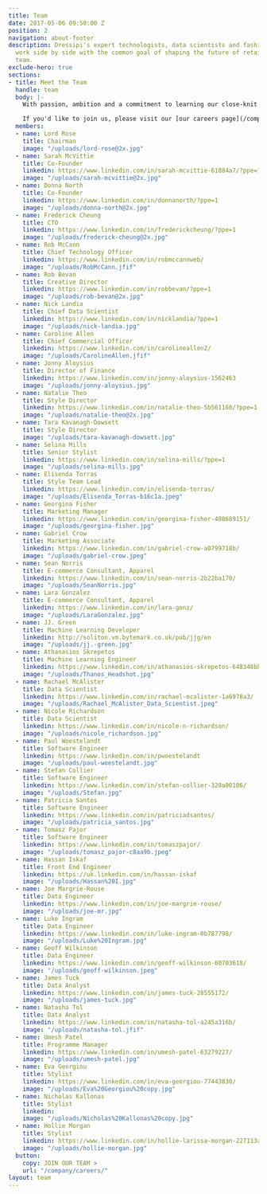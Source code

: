 ```yaml
---
title: Team
date: 2017-05-06 09:50:00 Z
position: 2
navigation: about-footer
description: Dressipi's expert technologists, data scientists and fashion stylists
  work side by side with the common goal of shaping the future of retail. Meet the
  team.
exclude-hero: true
sections:
- title: Meet the Team
  handle: team
  body: |-
    With passion, ambition and a commitment to learning our close-knit team support, challenge and inspire each other every day. Our expert technologists, data scientists and fashion stylists work side by side with the common goal of helping the fashion industry change.

    If you'd like to join us, please visit our [our careers page](/company/careers/) to see what roles we are hiring for.
  members:
  - name: Lord Rose
    title: Chairman
    image: "/uploads/lord-rose@2x.jpg"
  - name: Sarah McVittie
    title: Co-Founder
    linkedin: https://www.linkedin.com/in/sarah-mcvittie-61884a7/?ppe=1
    image: "/uploads/sarah-mcvittie@2x.jpg"
  - name: Donna North
    title: Co-Founder
    linkedin: https://www.linkedin.com/in/donnanorth/?ppe=1
    image: "/uploads/donna-north@2x.jpg"
  - name: Frederick Cheung
    title: CTO
    linkedin: https://www.linkedin.com/in/frederickcheung/?ppe=1
    image: "/uploads/frederick-cheung@2x.jpg"
  - name: Rob McCann
    title: Chief Technology Officer
    linkedin: https://www.linkedin.com/in/robmccannweb/
    image: "/uploads/RobMcCann.jfif"
  - name: Rob Bevan
    title: Creative Director
    linkedin: https://www.linkedin.com/in/robbevan/?ppe=1
    image: "/uploads/rob-bevan@2x.jpg"
  - name: Nick Landia
    title: Chief Data Scientist
    linkedin: https://www.linkedin.com/in/nicklandia/?ppe=1
    image: "/uploads/nick-landia.jpg"
  - name: Caroline Allen
    title: Chief Commercial Officer
    linkedin: https://www.linkedin.com/in/carolineallen2/
    image: "/uploads/CarolineAllen.jfif"
  - name: Jonny Aloysius
    title: Director of Finance
    linkedin: https://www.linkedin.com/in/jonny-aloysius-1562463
    image: "/uploads/jonny-aloysius.jpg"
  - name: Natalie Theo
    title: Style Director
    linkedin: https://www.linkedin.com/in/natalie-theo-5b561160/?ppe=1
    image: "/uploads/natalie-theo@2x.jpg"
  - name: Tara Kavanagh-Dowsett
    title: Style Director
    image: "/uploads/tara-kavanagh-dowsett.jpg"
  - name: Selina Mills
    title: Senior Stylist
    linkedin: https://www.linkedin.com/in/selina-mills/?ppe=1
    image: "/uploads/selina-mills.jpg"
  - name: Elisenda Torras
    title: Style Team Lead
    linkedin: https://www.linkedin.com/in/elisenda-torras/
    image: "/uploads/Elisenda_Torras-b16c1a.jpeg"
  - name: Georgina Fisher
    title: Marketing Manager
    linkedin: https://www.linkedin.com/in/georgina-fisher-408689151/
    image: "/uploads/georgina-fisher.jpg"
  - name: Gabriel Crow
    title: Marketing Associate
    linkedin: https://www.linkedin.com/in/gabriel-crow-a0799718b/
    image: "/uploads/gabriel-crow.jpeg"
  - name: Sean Norris
    title: E-commerce Consultant, Apparel
    linkedin: https://www.linkedin.com/in/sean-norris-2b22ba170/
    image: "/uploads/SeanNorris.jpg"
  - name: Lara Gonzalez
    title: E-commerce Consultant, Apparel
    linkedin: https://www.linkedin.com/in/lara-gonz/
    image: "/uploads/LaraGonzalez.jpg"
  - name: JJ. Green
    title: Machine Learning Developer
    linkedin: http://soliton.vm.bytemark.co.uk/pub/jjg/en
    image: "/uploads/jj.-green.jpg"
  - name: Athanasios Skrepetos
    title: Machine Learning Engineer
    linkedin: https://www.linkedin.com/in/athanasios-skrepetos-648348bb/
    image: "/uploads/Thanos_Headshot.jpg"
  - name: Rachael McAlister
    title: Data Scientist
    linkedin: https://www.linkedin.com/in/rachael-mcalister-1a6978a3/
    image: "/uploads/Rachael_McAlister_Data_Scientist.jpeg"
  - name: Nicole Richardson
    title: Data Scientist
    linkedin: https://www.linkedin.com/in/nicole-n-richardson/
    image: "/uploads/nicole_richardson.jpg"
  - name: Paul Woestelandt
    title: Software Engineer
    linkedin: https://www.linkedin.com/in/pwoestelandt
    image: "/uploads/paul-woestelandt.jpg"
  - name: Stefan Collier
    title: Software Engineer
    linkedin: https://www.linkedin.com/in/stefan-collier-320a00106/
    image: "/uploads/Stefan.jpg"
  - name: Patrícia Santos
    title: Software Engineer
    linkedin: https://www.linkedin.com/in/patriciadsantos/
    image: "/uploads/patricia_santos.jpg"
  - name: Tomasz Pajor
    title: Software Engineer
    linkedin: https://www.linkedin.com/in/tomaszpajor/
    image: "/uploads/tomasz_pajor-c8aa9b.jpeg"
  - name: Hassan Iskaf
    title: Front End Engineer
    linkedin: https://uk.linkedin.com/in/hassan-iskaf
    image: "/uploads/Hassan%20I.jpg"
  - name: Joe Margrie-Rouse
    title: Data Engineer
    linkedin: https://www.linkedin.com/in/joe-margrie-rouse/
    image: "/uploads/joe-mr.jpg"
  - name: Luke Ingram
    title: Data Engineer
    linkedin: https://www.linkedin.com/in/luke-ingram-0b787798/
    image: "/uploads/Luke%20Ingram.jpg"
  - name: Geoff Wilkinson
    title: Data Engineer
    linkedin: https://www.linkedin.com/in/geoff-wilkinson-60703618/
    image: "/uploads/geoff-wilkinson.jpeg"
  - name: James Tuck
    title: Data Analyst
    linkedin: https://www.linkedin.com/in/james-tuck-28555172/
    image: "/uploads/james-tuck.jpg"
  - name: Natasha Tol
    title: Data Analyst
    linkedin: https://www.linkedin.com/in/natasha-tol-a245a316b/
    image: "/uploads/natasha-tol.jfif"
  - name: Umesh Patel
    title: Programme Manager
    linkedin: https://www.linkedin.com/in/umesh-patel-63279227/
    image: "/uploads/umesh-patel.jpg"
  - name: Eva Georgiou
    title: Stylist
    linkedin: https://www.linkedin.com/in/eva-georgiou-77443830/
    image: "/uploads/Eva%20Georgiou%20copy.jpg"
  - name: Nicholas Kallonas
    title: Stylist
    linkedin: 
    image: "/uploads/Nicholas%20Kallonas%20copy.jpg"
  - name: Hollie Morgan
    title: Stylist
    linkedin: https://www.linkedin.com/in/hollie-larissa-morgan-227113a3/
    image: "/uploads/hollie-morgan.jpg"
  button:
    copy: JOIN OUR TEAM >
    url: "/company/careers/"
layout: team
---
```


